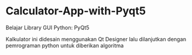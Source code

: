 # Calculator-App-with-Pyqt5
Belajar Library GUI Python: PyQt5

Kalkulator ini didesain menggunakan Qt Designer
lalu dilanjutkan dengan pemrograman python untuk diberikan algoritma
